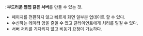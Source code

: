 ---
---

: **부드러운 웹앱 같은 서버**를 만들 수 있는 것. 

-   페이지를 전환하지 않고 빠르게 화면 일부분 업데이트 할 수 있다.
-   수신하는 데이터 양을 줄일 수 있고 클라이언트에게 처리를 맡길 수 있다.
-   서버 처리를 기다리지 않고 비동기 요청이 가능하다.